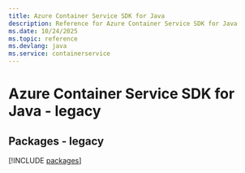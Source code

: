 ```yaml
---
title: Azure Container Service SDK for Java
description: Reference for Azure Container Service SDK for Java
ms.date: 10/24/2025
ms.topic: reference
ms.devlang: java
ms.service: containerservice
---
```

# Azure Container Service SDK for Java - legacy
## Packages - legacy
[!INCLUDE [packages](container-service-index.md)]